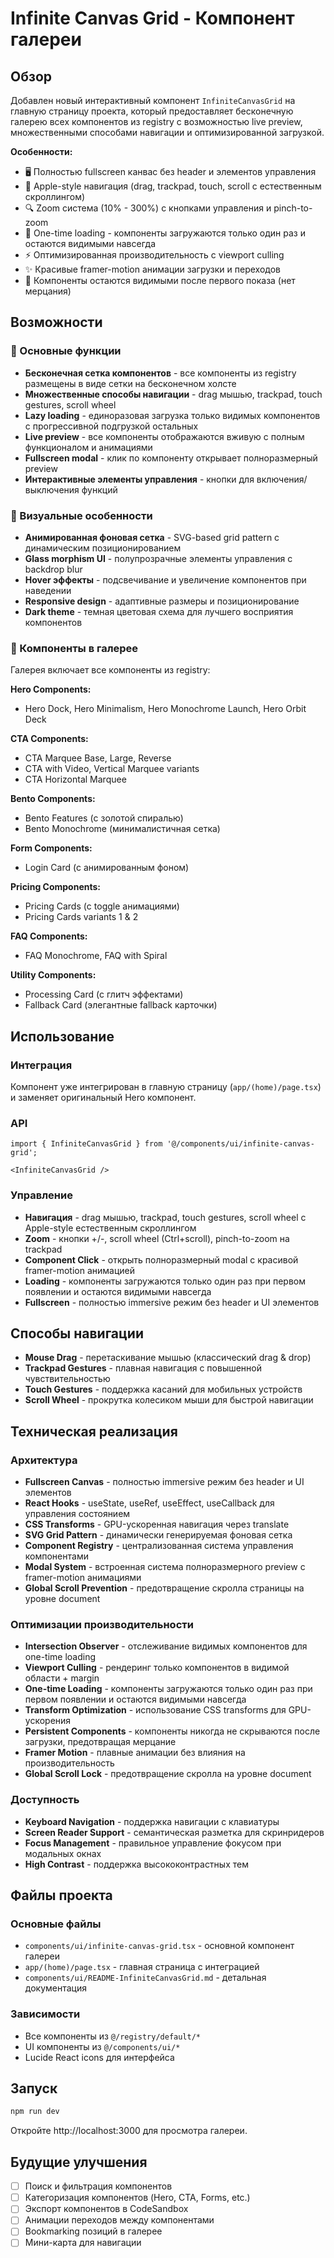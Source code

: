 # Infinite Canvas Grid - Компонент галереи

## Обзор

Добавлен новый интерактивный компонент `InfiniteCanvasGrid` на главную страницу проекта, который предоставляет бесконечную галерею всех компонентов из registry с возможностью live preview, множественными способами навигации и оптимизированной загрузкой.

**Особенности:**
- 🖥️ Полностью fullscreen канвас без header и элементов управления
- 🎯 Apple-style навигация (drag, trackpad, touch, scroll с естественным скроллингом)
- 🔍 Zoom система (10% - 300%) с кнопками управления и pinch-to-zoom
- 🚀 One-time loading - компоненты загружаются только один раз и остаются видимыми навсегда
- ⚡ Оптимизированная производительность с viewport culling
- ✨ Красивые framer-motion анимации загрузки и переходов
- 🎨 Компоненты остаются видимыми после первого показа (нет мерцания)

## Возможности

### 🎯 Основные функции
- **Бесконечная сетка компонентов** - все компоненты из registry размещены в виде сетки на бесконечном холсте
- **Множественные способы навигации** - drag мышью, trackpad, touch gestures, scroll wheel
- **Lazy loading** - единоразовая загрузка только видимых компонентов с прогрессивной подгрузкой остальных
- **Live preview** - все компоненты отображаются вживую с полным функционалом и анимациями
- **Fullscreen modal** - клик по компоненту открывает полноразмерный preview
- **Интерактивные элементы управления** - кнопки для включения/выключения функций

### 🎨 Визуальные особенности
- **Анимированная фоновая сетка** - SVG-based grid pattern с динамическим позиционированием
- **Glass morphism UI** - полупрозрачные элементы управления с backdrop blur
- **Hover эффекты** - подсвечивание и увеличение компонентов при наведении
- **Responsive design** - адаптивные размеры и позиционирование
- **Dark theme** - темная цветовая схема для лучшего восприятия компонентов

### 📱 Компоненты в галерее

Галерея включает все компоненты из registry:

**Hero Components:**
- Hero Dock, Hero Minimalism, Hero Monochrome Launch, Hero Orbit Deck

**CTA Components:**
- CTA Marquee Base, Large, Reverse
- CTA with Video, Vertical Marquee variants
- CTA Horizontal Marquee

**Bento Components:**
- Bento Features (с золотой спиралью)
- Bento Monochrome (минималистичная сетка)

**Form Components:**
- Login Card (с анимированным фоном)

**Pricing Components:**
- Pricing Cards (с toggle анимациями)
- Pricing Cards variants 1 & 2

**FAQ Components:**
- FAQ Monochrome, FAQ with Spiral

**Utility Components:**
- Processing Card (с глитч эффектами)
- Fallback Card (элегантные fallback карточки)

## Использование

### Интеграция
Компонент уже интегрирован в главную страницу (`app/(home)/page.tsx`) и заменяет оригинальный Hero компонент.

### API
```tsx
import { InfiniteCanvasGrid } from '@/components/ui/infinite-canvas-grid';

<InfiniteCanvasGrid />
```

### Управление
- **Навигация** - drag мышью, trackpad, touch gestures, scroll wheel с Apple-style естественным скроллингом
- **Zoom** - кнопки +/-, scroll wheel (Ctrl+scroll), pinch-to-zoom на trackpad
- **Component Click** - открыть полноразмерный modal с красивой framer-motion анимацией
- **Loading** - компоненты загружаются только один раз при первом появлении и остаются видимыми навсегда
- **Fullscreen** - полностью immersive режим без header и UI элементов

## Способы навигации

- **Mouse Drag** - перетаскивание мышью (классический drag & drop)
- **Trackpad Gestures** - плавная навигация с повышенной чувствительностью
- **Touch Gestures** - поддержка касаний для мобильных устройств
- **Scroll Wheel** - прокрутка колесиком мыши для быстрой навигации

## Техническая реализация

### Архитектура
- **Fullscreen Canvas** - полностью immersive режим без header и UI элементов
- **React Hooks** - useState, useRef, useEffect, useCallback для управления состоянием
- **CSS Transforms** - GPU-ускоренная навигация через translate
- **SVG Grid Pattern** - динамически генерируемая фоновая сетка
- **Component Registry** - централизованная система управления компонентами
- **Modal System** - встроенная система полноразмерного preview с framer-motion анимациями
- **Global Scroll Prevention** - предотвращение скролла страницы на уровне document

### Оптимизации производительности
- **Intersection Observer** - отслеживание видимых компонентов для one-time loading
- **Viewport Culling** - рендеринг только компонентов в видимой области + margin
- **One-time Loading** - компоненты загружаются только один раз при первом появлении и остаются видимыми навсегда
- **Transform Optimization** - использование CSS transforms для GPU-ускорения
- **Persistent Components** - компоненты никогда не скрываются после загрузки, предотвращая мерцание
- **Framer Motion** - плавные анимации без влияния на производительность
- **Global Scroll Lock** - предотвращение скролла на уровне document

### Доступность
- **Keyboard Navigation** - поддержка навигации с клавиатуры
- **Screen Reader Support** - семантическая разметка для скринридеров
- **Focus Management** - правильное управление фокусом при модальных окнах
- **High Contrast** - поддержка высококонтрастных тем

## Файлы проекта

### Основные файлы
- `components/ui/infinite-canvas-grid.tsx` - основной компонент галереи
- `app/(home)/page.tsx` - главная страница с интеграцией
- `components/ui/README-InfiniteCanvasGrid.md` - детальная документация

### Зависимости
- Все компоненты из `@/registry/default/*`
- UI компоненты из `@/components/ui/*`
- Lucide React icons для интерфейса

## Запуск

```bash
npm run dev
```

Откройте http://localhost:3000 для просмотра галереи.

## Будущие улучшения

- [ ] Поиск и фильтрация компонентов
- [ ] Категоризация компонентов (Hero, CTA, Forms, etc.)
- [ ] Экспорт компонентов в CodeSandbox
- [ ] Анимации переходов между компонентами
- [ ] Bookmarking позиций в галерее
- [ ] Мини-карта для навигации
